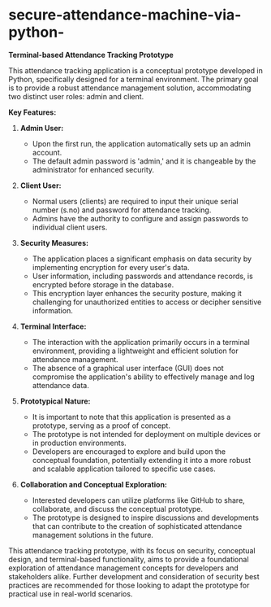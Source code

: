 # secure-attendance-machine-via-python-


**Terminal-based Attendance Tracking Prototype**

This attendance tracking application is a conceptual prototype developed in Python, specifically designed for a terminal environment. The primary goal is to provide a robust attendance management solution, accommodating two distinct user roles: admin and client.

**Key Features:**

1. **Admin User:**
   - Upon the first run, the application automatically sets up an admin account.
   - The default admin password is 'admin,' and it is changeable by the administrator for enhanced security.

2. **Client User:**
   - Normal users (clients) are required to input their unique serial number (s.no) and password for attendance tracking.
   - Admins have the authority to configure and assign passwords to individual client users.

3. **Security Measures:**
   - The application places a significant emphasis on data security by implementing encryption for every user's data.
   - User information, including passwords and attendance records, is encrypted before storage in the database.
   - This encryption layer enhances the security posture, making it challenging for unauthorized entities to access or decipher sensitive information.

4. **Terminal Interface:**
   - The interaction with the application primarily occurs in a terminal environment, providing a lightweight and efficient solution for attendance management.
   - The absence of a graphical user interface (GUI) does not compromise the application's ability to effectively manage and log attendance data.

5. **Prototypical Nature:**
   - It is important to note that this application is presented as a prototype, serving as a proof of concept.
   - The prototype is not intended for deployment on multiple devices or in production environments.
   - Developers are encouraged to explore and build upon the conceptual foundation, potentially extending it into a more robust and scalable application tailored to specific use cases.

6. **Collaboration and Conceptual Exploration:**
   - Interested developers can utilize platforms like GitHub to share, collaborate, and discuss the conceptual prototype.
   - The prototype is designed to inspire discussions and developments that can contribute to the creation of sophisticated attendance management solutions in the future.

This attendance tracking prototype, with its focus on security, conceptual design, and terminal-based functionality, aims to provide a foundational exploration of attendance management concepts for developers and stakeholders alike. Further development and consideration of security best practices are recommended for those looking to adapt the prototype for practical use in real-world scenarios.
